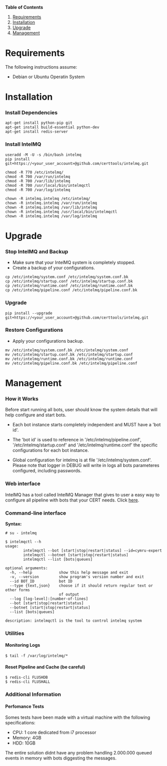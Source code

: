 **Table of Contents**

1. [Requirements](#requirements)
2. [Installation](#installation)
3. [Upgrade](#upgrade)
4. [Management](#management)


<a name="requirements"></a>
# Requirements

The following instructions assume:
* Debian or Ubuntu Operatin System


<a name="installation"></a>
# Installation

### Install Dependencies

```
apt-get install python-pip git
apt-get install build-essential python-dev
apt-get install redis-server
```


### Install IntelMQ

```
useradd -M -U -s /bin/bash intelmq
pip install git+https://<your_user_account>@github.com/certtools/intelmq.git

chmod -R 770 /etc/intelmq/
chmod -R 700 /var/run/intelmq
chmod -R 700 /var/lib/intelmq
chmod -R 700 /usr/local/bin/intelmqctl
chmod -R 700 /var/log/intelmq

chown -R intelmq.intelmq /etc/intelmq/
chown -R intelmq.intelmq /var/run/intelmq
chown -R intelmq.intelmq /var/lib/intelmq
chown -R intelmq.intelmq /usr/local/bin/intelmqctl
chown -R intelmq.intelmq /var/log/intelmq

```

<a name="upgrade"></a>
# Upgrade

### Stop IntelMQ and Backup

* Make sure that your IntelMQ system is completely stopped.
* Create a backup of your configurations.

```
cp /etc/intelmq/system.conf /etc/intelmq/system.conf.bk
cp /etc/intelmq/startup.conf /etc/intelmq/startup.conf.bk
cp /etc/intelmq/runtime.conf /etc/intelmq/runtime.conf.bk
cp /etc/intelmq/pipeline.conf /etc/intelmq/pipeline.conf.bk
```

### Upgrade

```
pip install --upgrade git+https://<your_user_account>@github.com/certtools/intelmq.git
```

### Restore Configurations

* Apply your configurations backup.

```
mv /etc/intelmq/system.conf.bk /etc/intelmq/system.conf
mv /etc/intelmq/startup.conf.bk /etc/intelmq/startup.conf
mv /etc/intelmq/runtime.conf.bk /etc/intelmq/runtime.conf
mv /etc/intelmq/pipeline.conf.bk /etc/intelmq/pipeline.conf
```

<a name="management"></a>
# Management

### How it Works

Before start running all bots, user should know the system details that will help configure and start bots.

* Each bot instance starts completely independent and MUST have a 'bot id'.

* The 'bot id' is used to reference in '/etc/intelmq/pipeline.conf', '/etc/intelmq/startup.conf' and '/etc/intelmq/runtime.conf' the specific configurations for each bot instance.

* Global configuration for intelmq is at file '/etc/intelmq/system.conf'. Please note that logger in DEBUG will write in logs all bots parameteres configured, including passwords.


### Web interface

IntelMQ has a tool called IntelMQ Manager that gives to user a easy way to configure all pipeline with bots that your CERT needs. Click [here](https://github.com/certtools/intelmq-manager).

### Command-line interface

**Syntax:**

```
# su - intelmq

$ intelmqctl --h
usage: 
        intelmqctl --bot [start|stop|restart|status] --id=cymru-expert
        intelmqctl --botnet [start|stop|restart|status]
        intelmqctl --list [bots|queues]

optional arguments:
  -h, --help            show this help message and exit
  -v, --version         show program's version number and exit
  --id BOT_ID           bot ID
  --type {text,json}    choose if it should return regular text or other forms
                        of output
  --log [log-level]:[number-of-lines]
  --bot [start|stop|restart|status]
  --botnet [start|stop|restart|status]
  --list [bots|queues]

description: intelmqctl is the tool to control intelmq system
```


### Utilities

#### Monitoring Logs

```
$ tail -f /var/log/intelmq/*
```

#### Reset Pipeline and Cache (be careful)
```
$ redis-cli FLUSHDB
$ redis-cli FLUSHALL
```


### Additional Information

#### Perfomance Tests

Somes tests have been made with a virtual machine with the following specifications:
* CPU: 1 core dedicated from i7 processor
* Memory: 4GB
* HDD: 10GB

The entire solution didnt have any problem handling 2.000.000 queued events in memory with bots diggesting the messages.



